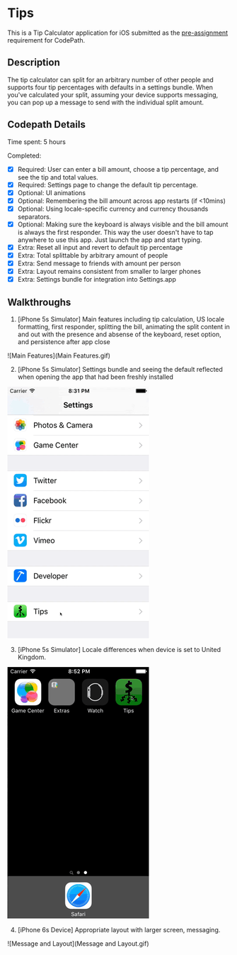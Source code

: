 # Tips

This is a Tip Calculator application for iOS submitted as the [pre-assignment](https://gist.github.com/timothy1ee/7747214) requirement for CodePath.

## Description

The tip calculator can split for an arbitrary number of other people and supports four tip percentages with defaults in a settings bundle. When you've calculated your split, assuming your device supports messaging, you can pop up a message to send with the individual split amount.

## Codepath Details

Time spent: 5 hours

Completed:

* [x] Required: User can enter a bill amount, choose a tip percentage, and see the tip and total values.
* [x] Required: Settings page to change the default tip percentage.
* [x] Optional: UI animations
* [x] Optional: Remembering the bill amount across app restarts (if <10mins)
* [x] Optional: Using locale-specific currency and currency thousands separators.
* [x] Optional: Making sure the keyboard is always visible and the bill amount is always the first responder. This way the user doesn't have to tap anywhere to use this app. Just launch the app and start typing.
* [x] Extra: Reset all input and revert to default tip percentage
* [x] Extra: Total splittable by arbitrary amount of people
* [x] Extra: Send message to friends with amount per person
* [x] Extra: Layout remains consistent from smaller to larger phones
* [x] Extra: Settings bundle for integration into Settings.app

## Walkthroughs

1. [iPhone 5s Simulator] Main features including tip calculation, US locale formatting, first responder, splitting the bill, animating the split content in and out with the presence and absense of the keyboard, reset option, and persistence after app close

  ![Main Features](Main Features.gif)

2. [iPhone 5s Simulator] Settings bundle and seeing the default reflected when opening the app that had been freshly installed
 
  ![Settings](Settings.gif)

3. [iPhone 5s Simulator] Locale differences when device is set to United Kingdom.

  ![Locales](Locales.gif)

4. [iPhone 6s Device] Appropriate layout with larger screen, messaging.

  ![Message and Layout](Message and Layout.gif)
